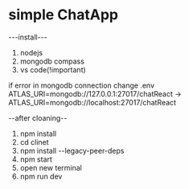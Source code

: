 # simple ChatApp

---install---<br>

<ol>
<li>nodejs</li>
<li>mongodb compass</li>
<li>vs code(!important)</li>
</ol>

<p>if error in mongodb connection change .env ATLAS_URI=mongodb://127.0.0.1:27017/chatReact -> ATLAS_URI=mongodb://localhost:27017/chatReact
</p>

--after cloaning--<br>

<ol>
<li>npm install</li>
<li>cd clinet</li>
<li>npm install --legacy-peer-deps</li>
<li>npm start</li>
<li>open new terminal</li>
<li>npm run dev</li>
</ol>
